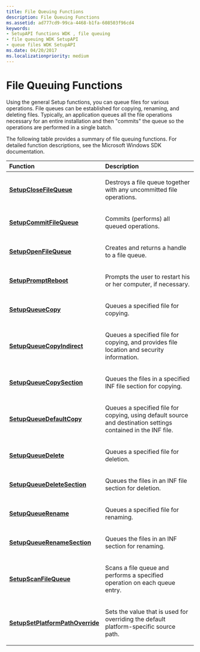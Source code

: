```yaml
---
title: File Queuing Functions
description: File Queuing Functions
ms.assetid: ad777cd9-99ca-4468-b1fa-608503f96cd4
keywords:
- SetupAPI functions WDK , file queuing
- file queuing WDK SetupAPI
- queue files WDK SetupAPI
ms.date: 04/20/2017
ms.localizationpriority: medium
---
```


# File Queuing Functions





Using the general Setup functions, you can queue files for various operations. File queues can be established for copying, renaming, and deleting files. Typically, an application queues all the file operations necessary for an entire installation and then "commits" the queue so the operations are performed in a single batch.

The following table provides a summary of file queuing functions. For detailed function descriptions, see the Microsoft Windows SDK documentation.

<table>
<colgroup>
<col width="50%" />
<col width="50%" />
</colgroup>
<thead>
<tr class="header">
<th align="left">Function</th>
<th align="left">Description</th>
</tr>
</thead>
<tbody>
<tr class="odd">
<td align="left"><p><a href="/windows/win32/api/setupapi/nf-setupapi-setupclosefilequeue" data-raw-source="[&lt;strong&gt;SetupCloseFileQueue&lt;/strong&gt;](/windows/win32/api/setupapi/nf-setupapi-setupclosefilequeue)"><strong>SetupCloseFileQueue</strong></a></p></td>
<td align="left"><p>Destroys a file queue together with any uncommitted file operations.</p></td>
</tr>
<tr class="even">
<td align="left"><p><a href="/windows/win32/api/setupapi/nf-setupapi-setupcommitfilequeuea" data-raw-source="[&lt;strong&gt;SetupCommitFileQueue&lt;/strong&gt;](/windows/win32/api/setupapi/nf-setupapi-setupcommitfilequeuea)"><strong>SetupCommitFileQueue</strong></a></p></td>
<td align="left"><p>Commits (performs) all queued operations.</p></td>
</tr>
<tr class="odd">
<td align="left"><p><a href="/windows/win32/api/setupapi/nf-setupapi-setupopenfilequeue" data-raw-source="[&lt;strong&gt;SetupOpenFileQueue&lt;/strong&gt;](/windows/win32/api/setupapi/nf-setupapi-setupopenfilequeue)"><strong>SetupOpenFileQueue</strong></a></p></td>
<td align="left"><p>Creates and returns a handle to a file queue.</p></td>
</tr>
<tr class="even">
<td align="left"><p><a href="/windows/win32/api/setupapi/nf-setupapi-setuppromptreboot" data-raw-source="[&lt;strong&gt;SetupPromptReboot&lt;/strong&gt;](/windows/win32/api/setupapi/nf-setupapi-setuppromptreboot)"><strong>SetupPromptReboot</strong></a></p></td>
<td align="left"><p>Prompts the user to restart his or her computer, if necessary.</p></td>
</tr>
<tr class="odd">
<td align="left"><p><a href="/windows/win32/api/setupapi/nf-setupapi-setupqueuecopya" data-raw-source="[&lt;strong&gt;SetupQueueCopy&lt;/strong&gt;](/windows/win32/api/setupapi/nf-setupapi-setupqueuecopya)"><strong>SetupQueueCopy</strong></a></p></td>
<td align="left"><p>Queues a specified file for copying.</p></td>
</tr>
<tr class="even">
<td align="left"><p><a href="/windows/win32/api/setupapi/nf-setupapi-setupqueuecopyindirecta" data-raw-source="[&lt;strong&gt;SetupQueueCopyIndirect&lt;/strong&gt;](/windows/win32/api/setupapi/nf-setupapi-setupqueuecopyindirecta)"><strong>SetupQueueCopyIndirect</strong></a></p></td>
<td align="left"><p>Queues a specified file for copying, and provides file location and security information.</p></td>
</tr>
<tr class="odd">
<td align="left"><p><a href="/windows/win32/api/setupapi/nf-setupapi-setupqueuecopysectiona" data-raw-source="[&lt;strong&gt;SetupQueueCopySection&lt;/strong&gt;](/windows/win32/api/setupapi/nf-setupapi-setupqueuecopysectiona)"><strong>SetupQueueCopySection</strong></a></p></td>
<td align="left"><p>Queues the files in a specified INF file section for copying.</p></td>
</tr>
<tr class="even">
<td align="left"><p><a href="/windows/win32/api/setupapi/nf-setupapi-setupqueuedefaultcopya" data-raw-source="[&lt;strong&gt;SetupQueueDefaultCopy&lt;/strong&gt;](/windows/win32/api/setupapi/nf-setupapi-setupqueuedefaultcopya)"><strong>SetupQueueDefaultCopy</strong></a></p></td>
<td align="left"><p>Queues a specified file for copying, using default source and destination settings contained in the INF file.</p></td>
</tr>
<tr class="odd">
<td align="left"><p><a href="/windows/win32/api/setupapi/nf-setupapi-setupqueuedeletea" data-raw-source="[&lt;strong&gt;SetupQueueDelete&lt;/strong&gt;](/windows/win32/api/setupapi/nf-setupapi-setupqueuedeletea)"><strong>SetupQueueDelete</strong></a></p></td>
<td align="left"><p>Queues a specified file for deletion.</p></td>
</tr>
<tr class="even">
<td align="left"><p><a href="/windows/win32/api/setupapi/nf-setupapi-setupqueuedeletesectiona" data-raw-source="[&lt;strong&gt;SetupQueueDeleteSection&lt;/strong&gt;](/windows/win32/api/setupapi/nf-setupapi-setupqueuedeletesectiona)"><strong>SetupQueueDeleteSection</strong></a></p></td>
<td align="left"><p>Queues the files in an INF file section for deletion.</p></td>
</tr>
<tr class="odd">
<td align="left"><p><a href="/windows/win32/api/setupapi/nf-setupapi-setupqueuerenamea" data-raw-source="[&lt;strong&gt;SetupQueueRename&lt;/strong&gt;](/windows/win32/api/setupapi/nf-setupapi-setupqueuerenamea)"><strong>SetupQueueRename</strong></a></p></td>
<td align="left"><p>Queues a specified file for renaming.</p></td>
</tr>
<tr class="even">
<td align="left"><p><a href="/windows/win32/api/setupapi/nf-setupapi-setupqueuerenamesectiona" data-raw-source="[&lt;strong&gt;SetupQueueRenameSection&lt;/strong&gt;](/windows/win32/api/setupapi/nf-setupapi-setupqueuerenamesectiona)"><strong>SetupQueueRenameSection</strong></a></p></td>
<td align="left"><p>Queues the files in an INF section for renaming.</p></td>
</tr>
<tr class="odd">
<td align="left"><p><a href="/windows/win32/api/setupapi/nf-setupapi-setupscanfilequeuea" data-raw-source="[&lt;strong&gt;SetupScanFileQueue&lt;/strong&gt;](/windows/win32/api/setupapi/nf-setupapi-setupscanfilequeuea)"><strong>SetupScanFileQueue</strong></a></p></td>
<td align="left"><p>Scans a file queue and performs a specified operation on each queue entry.</p></td>
</tr>
<tr class="even">
<td align="left"><p><a href="/windows/win32/api/setupapi/nf-setupapi-setupsetplatformpathoverridea" data-raw-source="[&lt;strong&gt;SetupSetPlatformPathOverride&lt;/strong&gt;](/windows/win32/api/setupapi/nf-setupapi-setupsetplatformpathoverridea)"><strong>SetupSetPlatformPathOverride</strong></a></p></td>
<td align="left"><p>Sets the value that is used for overriding the default platform-specific source path.</p></td>
</tr>
</tbody>
</table>

 

